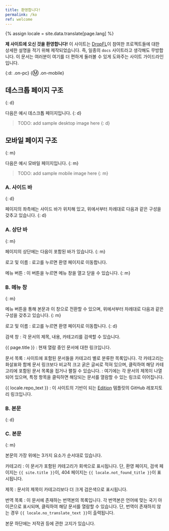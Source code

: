 ```yaml
---
title: 환영합니다!
permalink: /ko
ref: welcome
---
```

{% assign locale = site.data.translate[page.lang] %}

**제 사이트에 오신 것을 환영합니다!** 이 사이트는 [DropFL](https://github.com/dropfl)이 참여한 프로젝트들에 대한 상세한 설명을 적기 위해 제작되었습니다. 즉, 일종의 `docs` 사이트라고 생각해도 무방합니다. 이 문서는 여러분이 여기를 더 편하게 둘러볼 수 있게 도와주는 사이트 가이드라인입니다.

{:d: .on-pc}
{:m: .on-mobile}

## 데스크톱 페이지 구조
{: d}

다음은 예시 데스크톱 페이지입니다.
{: d}

> TODO: add sample desktop image here
{: d}

## 모바일 페이지 구조
{: m}

다음은 예시 모바일 페이지입니다.
{: m}

> TODO: add sample mobile image here
{: m}

### A. 사이드 바
{: d}

페이지의 좌측에는 사이드 바가 위치해 있고, 위에서부터 차례대로 다음과 같은 구성을 갖추고 있습니다.
{: d}

### A. 상단 바
{: m}

페이지의 상단에는 다음이 포함된 바가 있습니다.
{: m}

로고 및 이름
: 로고를 누르면 환영 페이지로 이동합니다.

메뉴 버튼
: 이 버튼을 누르면 메뉴 창을 열고 닫을 수 있습니다.
{: m}

### B. 메뉴 창
{: m}

메뉴 버튼을 통해 본문과 이 창으로 전환할 수 있으며, 위에서부터 차례대로 다음과 같은 구성을 갖추고 있습니다.
{: m}

로고 및 이름
: 로고를 누르면 환영 페이지로 이동합니다.
{: d}

검색 창
: 각 문서의 제목, 내용, 카테고리를 검색할 수 있습니다.

{{ page.title }}
: 현재 열람 중인 문서에 대한 링크입니다.

문서 목록
: 사이트에 포함된 문서들을 카테고리 별로 분류한 목록입니다. 각 카테고리는 화살표와 함께 문서 링크보다 비교적 크고 굵은 글씨로 적혀 있으며, 클릭하여 해당 카테고리에 포함된 문서 목록을 접거나 펼칠 수 있습니다.
: 여기에는 각 문서의 제목이 나열되어 있으며, 특정 항목을 클릭하면 해당되는 문서를 열람할 수 있는 링크로 이어집니다.

{{ locale.repo_text }}
: 이 사이트의 기반이 되는 [Edition](https://long-pig.cloudvent.net/) 템플릿의 GitHub 레포지토리 링크입니다.

### B. 본문
{: d}

### C. 본문
{: m}

본문의 가장 위에는 3가지 요소가 순서대로 있습니다.

카테고리
: 이 문서가 포함된 카테고리가 회색으로 표시됩니다. 단, 환영 페이지, 검색 페이지는 `{{ site.title }}`이, 404 페이지는 `{{ locale.not_found_title }}`이 표시됩니다.

제목
: 문서의 제목이 카테고리보다 더 크게 검은색으로 표시됩니다.

번역 목록
: 이 문서에 존재하는 번역본의 목록입니다. 각 번역본은 언어에 맞는 국기 아이콘으로 표시되며, 클릭하여 해당 문서를 열람할 수 있습니다. 단, 번역이 존재하지 않는 경우 `{{ locale.no_translate_text }}`이 출력됩니다.

본문 하단에는 저작권 등에 관한 고지가 있습니다.
